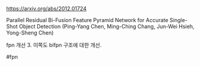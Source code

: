 https://arxiv.org/abs/2012.01724

Parallel Residual Bi-Fusion Feature Pyramid Network for Accurate
  Single-Shot Object Detection (Ping-Yang Chen, Ming-Ching Chang, Jun-Wei Hsieh, Yong-Sheng Chen)

fpn 개선 3. 이쪽도 bifpn 구조에 대한 개선.

#fpn